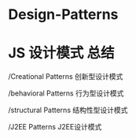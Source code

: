 <!--
 * @Author: zouzongliang
 * @Date: 2020-10-15 11:48:48
 * @LastEditTime: 2020-10-15 11:49:25
 * @LastEditors: Please set LastEditors
 * @Description: In User Settings Edit
 * @file: content
-->
# Design-Patterns

# JS 设计模式 总结

/Creational Patterns 创新型设计模式

/behavioral Patterns 行为型设计模式

/structural Patterns 结构性型设计模式

/J2EE Patterns J2EE设计模式
